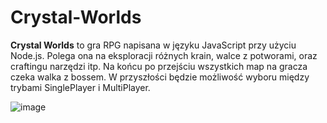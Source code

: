 # Crystal-Worlds

<b>Crystal Worlds</b> to gra RPG napisana w języku JavaScript przy użyciu Node.js. Polega ona na eksploracji różnych krain, walce z potworami, oraz craftingu narzędzi itp. Na końcu po przejściu wszystkich map na gracza czeka walka z bossem. W przyszłości będzie możliwość wyboru między trybami SinglePlayer i MultiPlayer.<br>

![image](https://user-images.githubusercontent.com/73580223/191070829-cca00bda-d347-41d8-a980-3202cdad374f.png)
